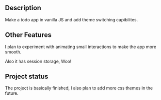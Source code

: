 ## Description 

Make a todo app in vanilla JS and add theme switching capibilites.

## Other Features

I plan to experiment with animating small interactions
to make the app more smooth. 

Also it has session storage, Woo!

## Project status

The project is basically finished, I also plan 
to add more css themes in the future.

